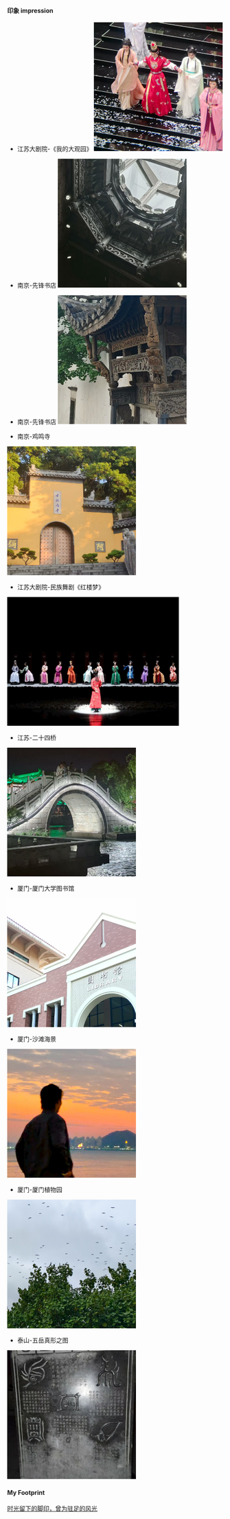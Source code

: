 #### 印象 impression

- 江苏大剧院-《我的大观园》
  <img src="contents/data/life/我的大观园.jpg" alt="居然看不到图片？" width="300" height="300">

- 南京-先锋书店
  <img src="contents/data/life/先锋书店.jpg" alt="居然看不到图片？" width="300" height="300">

- 南京-先锋书店
  <img src="contents/data/life/先锋书店2.jpg" alt="居然看不到图片？" width="300" height="300">

- 南京-鸡鸣寺

<img src="contents/data/life/鸡鸣寺.jpg" alt="居然看不到图片？" width="300" height="300">

- 江苏大剧院-民族舞剧《红楼梦》

<img src="contents/data/life/红楼梦舞剧.jpg" alt="居然看不到图片？" width="400" height="300">

- 江苏-二十四桥

<img src="contents/data/life/二十四桥.jpg" alt="居然看不到图片？" width="300" height="300">


- 厦门-厦门大学图书馆

<img src="contents/data/life/厦门大学图书馆.jpg" alt="居然看不到图片？" width="300" height="300">

- 厦门-沙滩海景

<img src="contents/data/life/厦门海边.jpg" alt="居然看不到图片？" width="300" height="300">

- 厦门-厦门植物园
<img src="contents/data/life/厦门植物园.jpg" alt="居然看不到图片？" width="300" height="300">

- 泰山-五岳真形之图
<img src="contents/data/life/五岳真形.jpg" alt="居然看不到图片？" width="300" height="300">

#### My Footprint

[时光留下的脚印，曾为驻足的风光](https://www.kdocs.cn/l/cg3IdHctqLZA)
